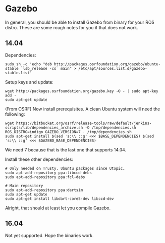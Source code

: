# Gazebo

In general, you should be able to install Gazebo from binary for your ROS distro. These are some rough notes for you if that does not work.

## 14.04

Dependencies:

```
sudo sh -c 'echo "deb http://packages.osrfoundation.org/gazebo/ubuntu-stable `lsb_release -cs` main" > /etc/apt/sources.list.d/gazebo-stable.list'
```

Setup keys and update:

```
wget http://packages.osrfoundation.org/gazebo.key -O - | sudo apt-key add -
sudo apt-get update
```

(From OSRF) Now install prerequisites. A clean Ubuntu system will need the following:

```
wget https://bitbucket.org/osrf/release-tools/raw/default/jenkins-scripts/lib/dependencies_archive.sh -O /tmp/dependencies.sh
ROS_DISTRO=indigo GAZEBO_VERSION=7 . /tmp/dependencies.sh
sudo apt-get install $(sed 's:\\ ::g' <<< $BASE_DEPENDENCIES) $(sed 's:\\ ::g' <<< $GAZEBO_BASE_DEPENDENCIES)
```

We need 7 because that is the last one that supports 14.04.

Install these other dependencies:

```
# Only needed on Trusty. Ubuntu packages since Utopic.
sudo apt-add-repository ppa:libccd-debs
sudo apt-add-repository ppa:fcl-debs

# Main repository
sudo apt-add-repository ppa:dartsim
sudo apt-get update
sudo apt-get install libdart-core5-dev libccd-dev 
```

Alright, that should at least let you compile Gazebo.

## 16.04 

Not yet supported. Hope the binaries work.
